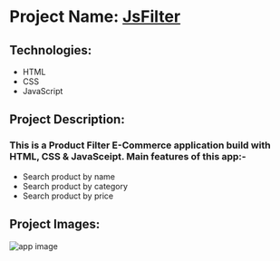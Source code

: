 # Project Name: [JsFilter](https://filter-web.netlify.app)

## Technologies:
- HTML
- CSS
- JavaScript

## Project Description:
### This is a Product Filter E-Commerce application build with HTML, CSS & JavaSceipt. Main features of this app:-
- Search product by name
- Search product by category
- Search product by price

## Project Images:
![app image](https://i.ibb.co/3ptq7bc/1.png)
